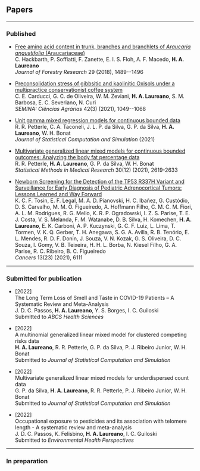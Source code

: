 ## Papers

***

### Published

+ [Free amino acid content in trunk, branches and branchlets of *Araucaria angustifolia* (Araucariaceae)](https://bit.ly/3mXe63K)\
  C. Hackbarth, P. Soffiatti, F. Zanette, E. I. S. Floh, A. F. Macedo,
  **H. A. Laureano**\
  *Journal of Forestry Research* 29 (2018), 1489--1496

+ [Preconsolidation stress of gibbsitic and kaolinitic Oxisols under a multipractice conservationist coffee system](http://www.uel.br/revistas/uel/index.php/semagrarias/article/view/41338)\
  C. E. Carducci, G. C. de Oliveira, W. M. Zeviani, **H. A. Laureano**,
  S. M. Barbosa, E. C. Severiano, N. Curi\
  *SEMINA: Ciências Agrárias* 42(3) (2021), 1049--1068

+ [Unit gamma mixed regression models for continuous bounded data](https://www.tandfonline.com/doi/full/10.1080/00949655.2021.1970164?scroll=top&needAccess=true)\
  R. R. Petterle, C. A. Taconeli, J. L. P. da Silva, G. P. da Silva,
  **H. A. Laureano**, W. H. Bonat\
  *Journal of Statistical Computation and Simulation* (2021)

+ [Multivariate generalized linear mixed models for continuous bounded outcomes: Analyzing the body fat percentage data](https://journals.sagepub.com/doi/abs/10.1177/09622802211043276)\
  R. R. Petterle, **H. A. Laureano**, G. P. da Silva, W. H. Bonat\
  *Statistical Methods in Medical Research* 30(12) (2021), 2619-2633

+ [Newborn Screening for the Detection of the TP53 R337H Variant and Surveillance for Early Diagnosis of Pediatric Adrenocortical Tumors: Lessons Learned and Way Forward](https://www.mdpi.com/2072-6694/13/23/6111)\
  K. C. F. Tosin, E. F. Legal, M. A. D. Pianovski, H. C. Ibañez, G.
  Custódio, D. S. Carvalho, M. M. O. Figueiredo, A.  Hoffmann Filho, C.
  M. C. M. Fiori, A. L. M. Rodrigues, R. G. Mello, K. R. P. Ogradowski,
  I. Z. S. Parise, T. E. J. Costa, V. S. Melanda, F. M. Watanabe, D. B.
  Silva, H. Komechen, **H.  A. Laureano**, E. K. Carboni, A. P.
  Kuczynski, G. C. F. Luiz, L. Lima, T. Tormen, V. K. Q. Gerber, T. H.
  Anegawa, S. G. A. Avilla, R. B. Tenório, E. L. Mendes, R. D. F. Donin,
  J. Souza, V. N. Kozak, G. S. Oliveira, D. C. Souza, I. Gomy, V. B.
  Teixeira, H. H. L. Borba, N. Kiesel Filho, G. A. Parise, R. C.
  Ribeiro, B. C. Figueiredo\
  *Cancers* 13(23) (2021), 6111

<!-- ### Accepted for publication -->

***

### Submitted for publication

+ [2022]\
  The Long Term Loss of Smell and Taste in COVID-19 Patients – A
  Systematic Review and Meta-Analysis\
  J. D. C. Passos, **H. A. Laureano**, Y. S. Borges, I. C. Guiloski\
  Submitted to *ABCS Health Sciences*

+ [2022]\
  A multinomial generalized linear mixed model for clustered competing
  risks data\
  **H. A. Laureano**, R. R. Petterle, G. P. da Silva, P. J. Ribeiro
  Junior, W. H. Bonat\
  Submitted to *Journal of Statistical Computation and Simulation*

+ [2022]\
  Multivariate generalized linear mixed models for underdispersed count
  data\
  G. P. da Silva, **H. A. Laureano**, R. R. Petterle, P. J. Ribeiro
  Junior, W. H. Bonat\
  Submitted to *Journal of Statistical Computation and Simulation*

+ [2022]\
  Occupational exposure to pesticides and its association with telomere
  length - A systematic review and meta-analysis\
  J. D. C. Passos, K. Felisbino, **H. A. Laureano**, I. C. Guiloski\
  Submitted to *Environmental Health Perspectives*

***

### In preparation
